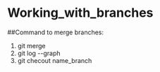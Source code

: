 # Working_with_branches
##Command to merge branches:
1. git merge
1. git log --graph
1. git checout name_branch
